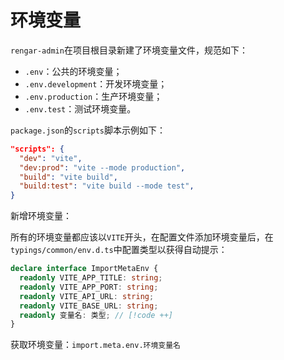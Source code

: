 # 环境变量

`rengar-admin`在项目根目录新建了环境变量文件，规范如下：

- `.env`：公共的环境变量；
- `.env.development`：开发环境变量；
- `.env.production`：生产环境变量；
- `.env.test`：测试环境变量。

`package.json`的`scripts`脚本示例如下：

```json
"scripts": {
  "dev": "vite",
  "dev:prod": "vite --mode production",
  "build": "vite build",
  "build:test": "vite build --mode test",
}
```

新增环境变量：

所有的环境变量都应该以`VITE`开头，在配置文件添加环境变量后，在`typings/common/env.d.ts`中配置类型以获得自动提示：

```ts
declare interface ImportMetaEnv {
  readonly VITE_APP_TITLE: string;
  readonly VITE_APP_PORT: string;
  readonly VITE_API_URL: string;
  readonly VITE_BASE_URL: string;
  readonly 变量名: 类型; // [!code ++]
}
```

获取环境变量：`import.meta.env.环境变量名`
